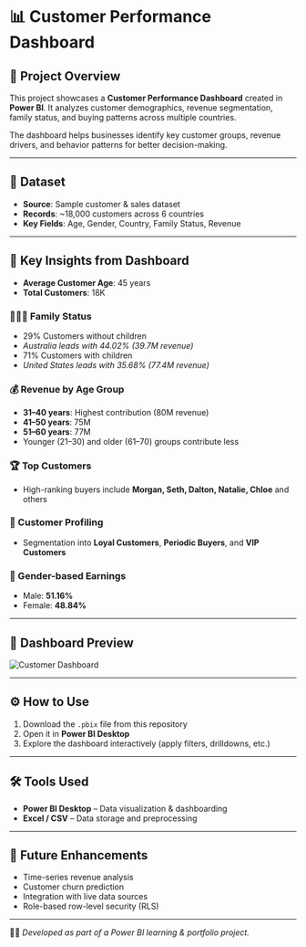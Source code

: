 # 📊 Customer Performance Dashboard

## 📌 Project Overview
This project showcases a **Customer Performance Dashboard** created in **Power BI**.
It analyzes customer demographics, revenue segmentation, family status, and buying patterns across multiple countries.

The dashboard helps businesses identify key customer groups, revenue drivers, and behavior patterns for better decision-making.

---

## 📂 Dataset
- **Source**: Sample customer & sales dataset
- **Records**: ~18,000 customers across 6 countries
- **Key Fields**: Age, Gender, Country, Family Status, Revenue

---

## 🔑 Key Insights from Dashboard
- **Average Customer Age**: 45 years
- **Total Customers**: 18K

### 👨‍👩‍👧 Family Status
- 29% Customers without children
- *Australia leads with 44.02% (39.7M revenue)*
- 71% Customers with children
- *United States leads with 35.68% (77.4M revenue)*

### 💰 Revenue by Age Group
- **31–40 years**: Highest contribution (80M revenue)
- **41–50 years**: 75M
- **51–60 years**: 77M
- Younger (21–30) and older (61–70) groups contribute less

### 🏆 Top Customers
- High-ranking buyers include **Morgan, Seth, Dalton, Natalie, Chloe** and others

### 👥 Customer Profiling
- Segmentation into **Loyal Customers**, **Periodic Buyers**, and **VIP Customers**

### 🚻 Gender-based Earnings
- Male: **51.16%**
- Female: **48.84%**

---

## 📸 Dashboard Preview
![Customer Dashboard](./screenshots2.png)


---

## ⚙️ How to Use
1. Download the `.pbix` file from this repository
2. Open it in **Power BI Desktop**
3. Explore the dashboard interactively (apply filters, drilldowns, etc.)

---

## 🛠️ Tools Used
- **Power BI Desktop** – Data visualization & dashboarding
- **Excel / CSV** – Data storage and preprocessing

---

## 🚀 Future Enhancements
- Time-series revenue analysis
- Customer churn prediction
- Integration with live data sources
- Role-based row-level security (RLS)

---

👩‍💻 *Developed as part of a Power BI learning & portfolio project.*
